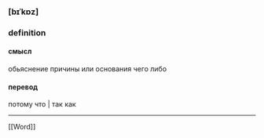 ### [bɪˈkɒz]

### definition

#### смысл
обьяснение причины или основания чего либо

#### перевод

потому что | так как

---

[[Word]]